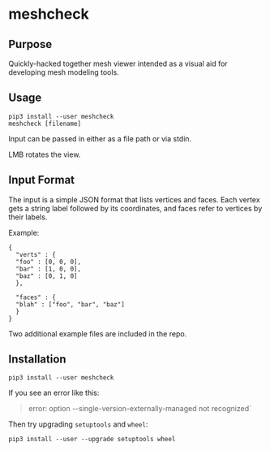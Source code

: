 # meshcheck

## Purpose

Quickly-hacked together mesh viewer intended as a visual aid for
developing mesh modeling tools.

## Usage

    pip3 install --user meshcheck
    meshcheck [filename]

Input can be passed in either as a file path or via stdin.

LMB rotates the view.

## Input Format

The input is a simple JSON format that lists vertices and faces. Each
vertex gets a string label followed by its coordinates, and faces
refer to vertices by their labels.

Example:

    {
      "verts" : {
      "foo" : [0, 0, 0],
      "bar" : [1, 0, 0],
      "baz" : [0, 1, 0]
      },

      "faces" : {
      "blah" : ["foo", "bar", "baz"]
      }
    }

Two additional example files are included in the repo.

## Installation

    pip3 install --user meshcheck
    
If you see an error like this:

> error: option --single-version-externally-managed not recognized`

Then try upgrading `setuptools` and `wheel`:

    pip3 install --user --upgrade setuptools wheel
